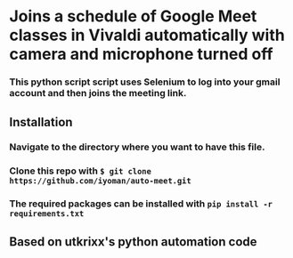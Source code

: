 # Joins a schedule of Google Meet classes in Vivaldi automatically with camera and microphone turned off

### This python script script uses Selenium to log into your gmail account and then joins the meeting link.

## Installation

### Navigate to the directory where you want to have this file.
### Clone this repo with ` $ git clone https://github.com/iyoman/auto-meet.git `
### The required packages can be installed with `pip install -r requirements.txt` 

## Based on utkrixx's python automation code

